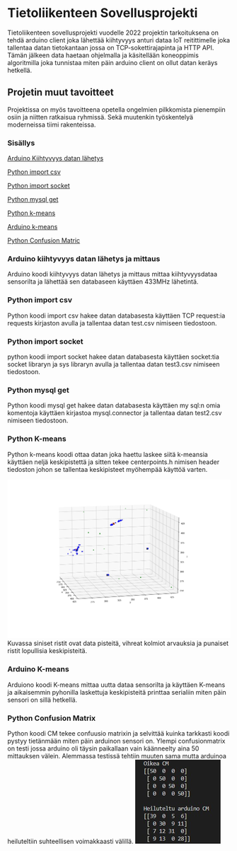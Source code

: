 # Tietoliikenteen Sovellusprojekti

Tietoliikenteen sovellusprojekti vuodelle 2022 projektin tarkoituksena on tehdä arduino client joka lähettää kiihtyvyys anturi dataa IoT reitittimelle joka tallentaa datan tietokantaan jossa on TCP-sokettirajapinta ja HTTP API. Tämän jälkeen data haetaan ohjelmalla ja käsitellään koneoppimis algoritmilla joka tunnistaa miten päin arduino client on ollut datan keräys hetkellä.

## Projetin muut tavoitteet
Projektissa on myös tavoitteena opetella ongelmien pilkkomista pienempiin osiin ja niitten ratkaisua ryhmissä. Sekä muutenkin työskentelyä moderneissa tiimi rakenteissa.

### Sisällys

[Arduino Kiihtyvyys datan lähetys](#arduino-kiihtyvyys-datan-lähetys-ja-mittaus)

[Python import csv](#python-import-csv)

[Python import socket](#python-import-socket)

[Python mysql get](#python-mysql-get)

[Python k-means](#python-k-means)

[Arduino k-means](#arduino-k-means)

[Python Confusion Matric](#python-confusion-matrix)

### Arduino kiihtyvyys datan lähetys ja mittaus
Arduino koodi kiihtyvyys datan lähetys ja mittaus mittaa kiihtyvyysdataa sensorilta ja lähettää sen databaseen käyttäen 433MHz lähetintä.


### Python import csv
Python koodi import csv hakee datan databasesta käyttäen TCP request:ia requests kirjaston avulla ja tallentaa datan test.csv nimiseen tiedostoon.

### Python import socket 
python koodi import socket hakee datan databasesta käyttäen socket:tia socket libraryn ja sys libraryn avulla ja tallentaa datan test3.csv nimiseen tiedostoon.

### Python mysql get
Python koodi mysql get hakee datan databasesta käyttäen my sql:n omia komentoja käyttäen kirjastoa mysql.connector ja tallentaa datan test2.csv nimiseen tiedostoon.

### Python K-means
Python k-means koodi ottaa datan joka haettu laskee siitä k-meansia käyttäen neljä keskipistettä ja sitten tekee centerpoints.h nimisen header tiedoston johon se tallentaa keskipisteet myöhempää käyttöä varten.

![k-means](k-means.jpg)
Kuvassa siniset ristit ovat data pisteitä, vihreat kolmiot arvauksia ja punaiset ristit lopullisia keskipisteitä.

### Arduino K-means
Arduiono koodi K-means mittaa uutta dataa sensorilta ja käyttäen K-means ja aikaisemmin pyhonilla laskettuja keskipisteitä printtaa serialiin miten päin sensori on sillä hetkellä.

### Python Confusion Matrix
Python koodi CM tekee confuusio matrixin ja selvittää kuinka tarkkasti koodi pystyy tietänmään miten päin arduinon sensori on. Ylempi confusionmatrix on testi jossa arduino oli täysin paikallaan vain käänneelty aina 50 mittauksen välein. Alemmassa testissä tehtiin muuten sama mutta arduinoa heiluteltiin suhteellisen voimakkaasti välillä.
![Confusion Matrix](CM.jpg)
